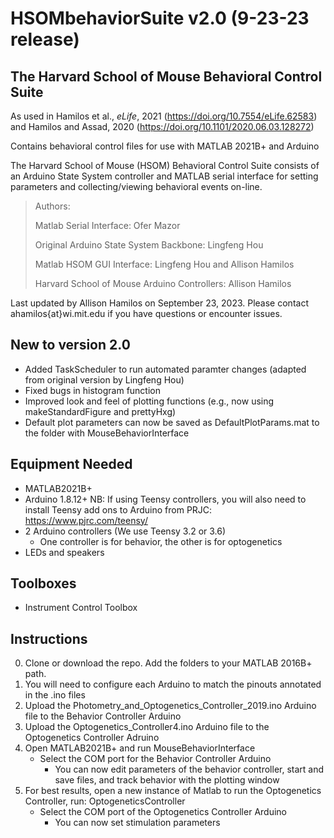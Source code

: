 # HSOMbehaviorSuite v2.0 (9-23-23 release)
## The Harvard School of Mouse Behavioral Control Suite

As used in Hamilos et al., _eLife_, 2021 (https://doi.org/10.7554/eLife.62583) and Hamilos and Assad, 2020 (https://doi.org/10.1101/2020.06.03.128272)

Contains behavioral control files for use with MATLAB 2021B+ and Arduino

The Harvard School of Mouse (HSOM) Behavioral Control Suite consists of an Arduino State System controller and MATLAB serial interface for setting parameters and collecting/viewing behavioral events on-line.

>Authors:
  >
  >Matlab Serial Interface:       Ofer Mazor
  >
  >Original Arduino State System Backbone:      Lingfeng Hou
  >
  >Matlab HSOM GUI Interface:       Lingfeng Hou and Allison Hamilos
  >
  >Harvard School of Mouse Arduino Controllers:       Allison Hamilos

Last updated by Allison Hamilos on September 23, 2023. Please contact ahamilos{at}wi.mit.edu if you have questions or encounter issues.

## New to version 2.0

  - Added TaskScheduler to run automated paramter changes (adapted from original version by Lingfeng Hou)
  - Fixed bugs in histogram function
  - Improved look and feel of plotting functions (e.g., now using makeStandardFigure and prettyHxg)
  - Default plot parameters can now be saved as DefaultPlotParams.mat to the folder with MouseBehaviorInterface

## Equipment Needed

  - MATLAB2021B+
  - Arduino 1.8.12+   NB: If using Teensy controllers, you will also need to install Teensy add ons to Arduino from PRJC: https://www.pjrc.com/teensy/
  - 2 Arduino controllers (We use Teensy 3.2 or 3.6)
    - One controller is for behavior, the other is for optogenetics
  - LEDs and speakers

## Toolboxes

  - Instrument Control Toolbox

## Instructions

0. Clone or download the repo. Add the folders to your MATLAB 2016B+ path.
1. You will need to configure each Arduino to match the pinouts annotated in the .ino files
2. Upload the Photometry_and_Optogenetics_Controller_2019.ino Arduino file to the Behavior Controller Arduino
3. Upload the Optogenetics_Controller4.ino Arduino file to the Optogenetics Controller Adruino
4. Open MATLAB2021B+ and run MouseBehaviorInterface
    - Select the COM port for the Behavior Controller Arduino
      - You can now edit parameters of the behavior controller, start and save files, and track behavior with the plotting window
5. For best results, open a new instance of Matlab to run the Optogenetics Controller, run: OptogeneticsController
    - Select the COM port of the Optogenetics Controller Arduino
      - You can now set stimulation parameters

